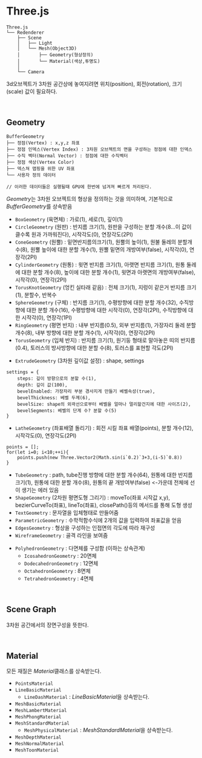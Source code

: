 # Three.js
```
Three.js
└── Redenderer 
    ├── Scene
    │   ├── Light
    │   └── Mesh(Object3D) 
    │       ├── Geometry(형상정의)
    │       └── Material(색상,투명도)
    │
    └── Camera

```
3d오브젝트가 3차원 공간상에 놓여지려면 위치(position), 회전(rotation), 크기(scale) 값이 필요하다.

<br/>

## Geometry
```
BufferGeometry
├── 정점(Vertex) : x,y,z 좌표 
├── 정점 인덱스(Vertex Index) : 3차원 오브젝트의 면을 구성하는 정점에 대한 인덱스
├── 수직 벡터(Normal Vector) : 정점에 대한 수직벡터
├── 정점 색상(Vertex Color)
├── 덱스쳐 맵핑을 위한 UV 좌표
└── 사용자 정의 데이터

// 이러한 데이터들은 실행될때 GPU에 한번에 넘겨져 빠르게 처리된다.
```
*Geometry*는 3차원 오브젝트의 형상을 정의하는 것을 의미하며, 기본적으로 *BufferGeometry*를 상속받음
- `BoxGeometry` (육면체) : 가로(1), 세로(1), 깊이(1)
- `CircleGeometry` (원판) : 반지름 크기(1), 원판을 구성하는 분할 개수(8...이 값이 클수록 원과 가까워진다), 시작각도(0), 연장각도(2PI)
- `ConeGeometry` (원뿔) : 밑면반지름의크기(1), 원뿔의 높이(1), 원불 둘레의 분할개수(8), 원뿔 높이에 대한 분할 개수(1), 원뿔 밑면의 개방여부(false), 시작각(0), 연장각(2PI)
- `CylinderGeometry` (원통) : 윗면 반지름 크기(1), 아랫면 반지름 크기(1), 원통 둘레에 대한 분할 개수(8), 높이에 대한 분할 개수(1), 윗면과 아랫면의 개방여부(false), 시작각(0), 연장각(2PI)
- `TorusKnotGeometry` (엉킨 실타래 같음) : 전체 크기(1), 지렁이 같은거 반지름 크기(1), 분할수, 반복수
- `SphereGeometry` (구체) : 반지름 크기(1), 수평방향에 대한 분할 개수(32), 수직방향에 대한 분할 개수(16), 수평방향에 대한 시작각(0), 연장각(2PI), 수직방향에 대한 시작각(0), 연장각(1PI)
- `RingGeometry` (평면 반지) : 내부 반지름(0.5), 외부 반지름(1), 가장자리 둘레 분할 개수(8), 내부 방향에 대한 분할 개수(1), 시작각(0), 연장각(2PI)
- `TorusGeometry` (입체 반지) : 반지름 크기(1), 원기둥 형태로 말아놓은 띠의 반지름(0.4), 토러스의 방사방향에 대한 분할 수(8), 토러스를 표현할 각도(2PI)
<!--  -->
- `ExtrudeGeometry` (3차원 깊이값 설정) : shape, settings
```
settings = {
    steps: 깊이 방향으로의 분할 수(1),
    depth: 깊이 값(100),
    bevelEnabled: 가장자리 부분 경사지게 만들기 베벨속성(true),
    bevelThickness: 베벨 두께(6),
    bevelSize: shape의 외곽선으로부터 베벨을 얼마나 멀리할건지에 대한 사이즈(2),
    bevelSegments: 베벨의 단계 수? 분할 수(5)
}
```
- `LatheGeometry` (좌표배열 돌리기) : 회전 시킬 좌표 배열(points), 분할 개수(12), 시작각도(0), 연장각도(2PI)
```
points = [];
for(let i=0; i<10;++i){
    points.push(new Three.Vector2(Math.sin(i`0.2)`3+3,(i-5)`0.8))
}
```
- `TubeGeometry` : path, tube진행 방향에 대한 분할 개수(64), 원통에 대한 반지름 크기(1), 원통에 대한 분할 개수(8), 원통의 끝 개방여부(false) <-가운데 전체에 선이 생기는 에러 있음
- `ShapeGeometry` (2차원 평면도형 그리기) : moveTo(좌표 시작값 x,y), bezierCurveTo(좌표), lineTo(좌표), closePath()등의 메서드를 통해 도형 생성
- `TextGeometry` : 문자열을 입체형태로 만들어줌
- `ParametricGeometry` : 수학적함수식에 2개의 값을 입력하여 좌표값을 얻음
- `EdgesGeometry` : 형상을 구성하는 인접면의 각도에 따라 재구성
- `WireframeGeometry` : 골격 라인을 보여줌
<!--  -->
- `PolyhedronGeometry` : 다면체를 구성함 (이하는 상속관계)
    - `IcosahedronGeometry` : 20면체
    - `DodecahedronGeometry` : 12면체 
    - `OctahedronGeometry` : 8면체
    - `TetrahedronGeometry` : 4면체

<br/>

## Scene Graph
3차원 공간에서의 장면구성을 뜻한다.

<br/>

## Material
모든 재질은 *Material*클래스를 상속받는다.

- `PointsMaterial`
- `LineBasicMaterial`
    - `LineDashMaterial` : *LineBasicMaterial*을 상속받는다.
- `MeshBasicMaterial`
- `MeshLambertMaterial`
- `MeshPhongMaterial`
- `MeshStandardMaterial`
    - `MeshPhysicalMaterial` : *MeshStandardMaterial*을 상속받는다.
- `MeshDepthMaterial`
- `MeshNormalMaterial`
- `MeshToonMaterial`
